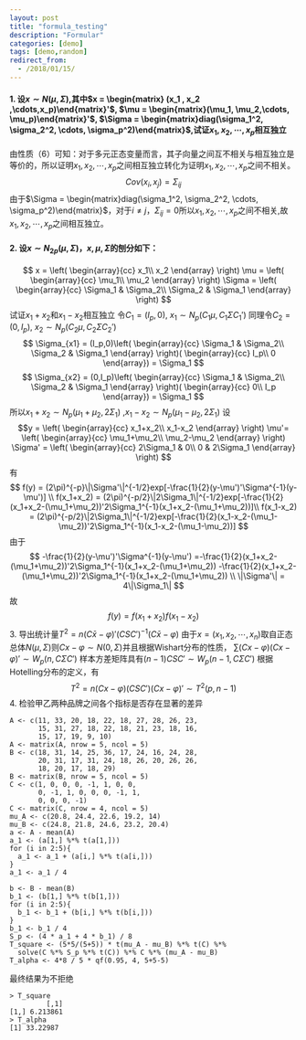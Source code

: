 ```yaml
---
layout: post
title: "formula_testing"
description: "Formular"
categories: [demo]
tags: [demo,random]
redirect_from:
  - /2018/01/15/
---
```


#### 1. 设$x\sim N(\mu, \Sigma)$,其中$x = \begin{matrix} (x_1 , x_2 ,\cdots,x_p)\end{matrix}'$, $\mu = \begin{matrix}(\mu_1, \mu_2,\cdots, \mu_p)\end{matrix}'$, $\Sigma = \begin{matrix}diag(\sigma_1^2, \sigma_2^2, \cdots, \sigma_p^2)\end{matrix}$,试证$x_1, x_2, \cdots, x_p$相互独立

由性质（6）可知：对于多元正态变量而言，其子向量之间互不相关与相互独立是等价的，所以证明$x_1, x_2, \cdots, x_p$之间相互独立转化为证明$x_1, x_2, \cdots, x_p$之间不相关。
$$Cov(x_i,x_j) = \Sigma_{ij}$$
由于$\Sigma = \begin{matrix}diag(\sigma_1^2, \sigma_2^2, \cdots, \sigma_p^2)\end{matrix}$，对于$i\neq j$，$\Sigma_{ij} = 0$所以$x_1, x_2, \cdots, x_p$之间不相关,故$x_1, x_2, \cdots, x_p$之间相互独立。

#### 2. 设$x\sim N_{2p}(\mu, \Sigma)$，$x,\mu,\Sigma$的刨分如下：
$$ 
x = \left(
    \begin{array}{cc}
        x_1\\
        x_2
    \end{array}
\right)
\mu = \left(
    \begin{array}{cc}
        \mu_1\\
        \mu_2
    \end{array}
\right)
\Sigma = \left(
    \begin{array}{cc}
        \Sigma_1 & \Sigma_2\\
        \Sigma_2 & \Sigma_1
    \end{array}
\right)
$$
试证$x_1+x_2$和$x_1-x_2$相互独立
令$C_1 = (I_p,0)$, $x_1\sim N_p(C_1\mu, C_1\Sigma C_1')$
同理令$C_2 = (0,I_p)$, $x_2\sim N_p(C_2\mu, C_2\Sigma C_2')$
$$
\Sigma_{x1} = (I_p,0)\left(
    \begin{array}{cc}
        \Sigma_1 & \Sigma_2\\
        \Sigma_2 & \Sigma_1
    \end{array}
\right)(
    \begin{array}{cc}
        I_p\\
        0
    \end{array}) = \Sigma_1
$$
$$
\Sigma_{x2} = (0,I_p)\left(
    \begin{array}{cc}
        \Sigma_1 & \Sigma_2\\
        \Sigma_2 & \Sigma_1
    \end{array}
\right)(
    \begin{array}{cc}
        0\\
        I_p
    \end{array}) = \Sigma_1
$$
所以$x_1+x_2\sim N_p(\mu_1+\mu_2,2\Sigma_1)$ ,$x_1-x_2\sim N_p(\mu_1-\mu_2, 2\Sigma_1)$
设$$y = \left(
    \begin{array}{cc}
        x_1+x_2\\
        x_1-x_2
    \end{array}
\right)
\mu'= \left(
    \begin{array}{cc}
        \mu_1+\mu_2\\
        \mu_2-\mu_2
    \end{array}
\right)
\Sigma' = \left(
    \begin{array}{cc}
        2\Sigma_1 & 0\\
        0 & 2\Sigma_1
    \end{array}
\right)
$$有
$$
f(y) = (2\pi)^{-p}\|\Sigma'\|^{-1/2}exp[-\frac{1}{2}(y-\mu')'\Sigma^{-1}(y-\mu')] \\
f(x_1+x_2) = (2\pi)^{-p/2}\|2\Sigma_1\|^{-1/2}exp[-\frac{1}{2}(x_1+x_2-(\mu_1+\mu_2))'2\Sigma_1^{-1}(x_1+x_2-(\mu_1+\mu_2))]\\
f(x_1-x_2) = (2\pi)^{-p/2}\|2\Sigma_1\|^{-1/2}exp[-\frac{1}{2}(x_1-x_2-(\mu_1-\mu_2))'2\Sigma_1^{-1}(x_1-x_2-(\mu_1-\mu_2))]
$$
由于
$$
-\frac{1}{2}(y-\mu')'\Sigma^{-1}(y-\mu') =-\frac{1}{2}(x_1+x_2-(\mu_1+\mu_2))'2\Sigma_1^{-1}(x_1+x_2-(\mu_1+\mu_2))  -\frac{1}{2}(x_1+x_2-(\mu_1+\mu_2))'2\Sigma_1^{-1}(x_1+x_2-(\mu_1+\mu_2)) \\
\|\Sigma'\| = 4\|\Sigma_1\|
$$
故
$$
f(y) = f(x_1+x_2)f(x_1-x_2)
$$
3. 导出统计量$T^2 = n(C\bar{x} - \varphi)'(CSC')^{-1}(C\bar{x}-\varphi)$
由于$x = (x_1,x_2,\cdots,x_n)$取自正态总体$N(\mu, \Sigma)$则$Cx-\varphi\sim N(0, \Sigma)$并且根据Wishart分布的性质，
$\sum(Cx-\varphi)(Cx-\varphi)'\sim W_p(n,C\Sigma C')$
样本方差矩阵具有$(n-1)CSC'\sim W_p(n-1,C\Sigma C')$
根据Hotelling分布的定义，有
$$T^2 = n(Cx-\varphi)(CSC')(Cx-\varphi)'\sim T^2(p, n-1)$$
4. 检验甲乙两种品牌之间各个指标是否存在显著的差异

    A <- c(11, 33, 20, 18, 22, 18, 27, 28, 26, 23, 
           15, 31, 27, 18, 22, 18, 21, 23, 18, 16,
           15, 17, 19, 9, 10)
    A <- matrix(A, nrow = 5, ncol = 5)
    B <- c(18, 31, 14, 25, 36, 17, 24, 16, 24, 28,
           20, 31, 17, 31, 24, 18, 26, 20, 26, 26, 
           18, 20, 17, 18, 29)
    B <- matrix(B, nrow = 5, ncol = 5)
    C <- c(1, 0, 0, 0, -1, 1, 0, 0,
           0, -1, 1, 0, 0, 0, -1, 1,
           0, 0, 0, -1)
    C <- matrix(C, nrow = 4, ncol = 5)
    mu_A <- c(20.8, 24.4, 22.6, 19.2, 14)
    mu_B <- c(24.8, 21.8, 24.6, 23.2, 20.4)
    a <- A - mean(A)
    a_1 <- (a[1,] %*% t(a[1,]))
    for (i in 2:5){
      a_1 <- a_1 + (a[i,] %*% t(a[i,]))
    }
    a_1 <- a_1 / 4
    
    b <- B - mean(B)
    b_1 <- (b[1,] %*% t(b[1,]))
    for (i in 2:5){
      b_1 <- b_1 + (b[i,] %*% t(b[i,]))
    }
    b_1 <- b_1 / 4
    S_p <- (4 * a_1 + 4 * b_1) / 8
    T_square <- (5*5/(5+5)) * t(mu_A - mu_B) %*% t(C) %*%
      solve(C %*% S_p %*% t(C)) %*% C %*% (mu_A - mu_B)
    T_alpha <- 4*8 / 5 * qf(0.95, 4, 5+5-5)
最终结果为不拒绝

    > T_square
             [,1]
    [1,] 6.213861
    > T_alpha
    [1] 33.22987